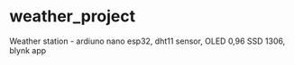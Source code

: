 # weather_project
 Weather station - ardiuno nano esp32, dht11 sensor, OLED 0,96 SSD 1306, blynk app

